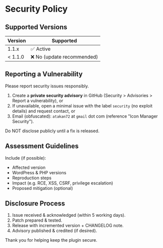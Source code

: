 # Security Policy

## Supported Versions
| Version | Supported |
|---------|-----------|
| 1.1.x   | ✅ Active
| < 1.1.0 | ❌ No (update recommended)

## Reporting a Vulnerability
Please report security issues responsibly.

1. Create a **private security advisory** in GitHub (Security > Advisories > Report a vulnerability), or
2. If unavailable, open a minimal issue with the label `security` (no exploit details) and request contact, or
3. Email (obfuscated): `atakan72` at `gmail` dot com (reference "Icon Manager Security").

Do NOT disclose publicly until a fix is released.

## Assessment Guidelines
Include (if possible):
- Affected version
- WordPress & PHP versions
- Reproduction steps
- Impact (e.g. RCE, XSS, CSRF, privilege escalation)
- Proposed mitigation (optional)

## Disclosure Process
1. Issue received & acknowledged (within 5 working days).
2. Patch prepared & tested.
3. Release with incremented version + CHANGELOG note.
4. Advisory published & credited (if desired).

Thank you for helping keep the plugin secure.
